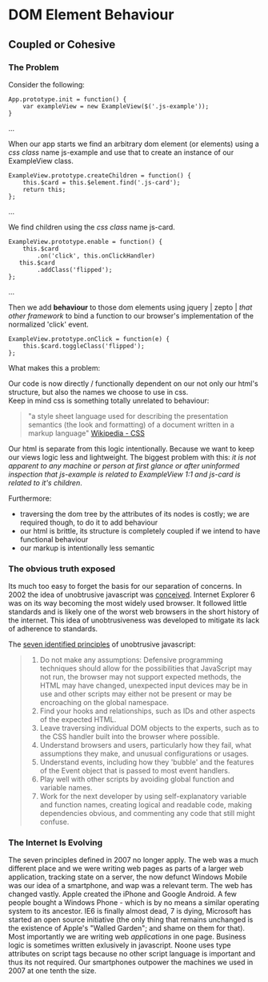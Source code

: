 ﻿# DOM Element Behaviour
## Coupled or Cohesive

### The Problem

Consider the following:

	App.prototype.init = function() {
		var exampleView = new ExampleView($('.js-example'));
	}

...

When our app starts we find an arbitrary dom element (or elements) using 
a *css class* name js-example and use that to create an instance of our ExampleView class.

	ExampleView.prototype.createChildren = function() {
		this.$card = this.$element.find('.js-card');
		return this;
	};

...

We find children using the *css class* name js-card.

    ExampleView.prototype.enable = function() {
		this.$card
            .on('click', this.onClickHandler)        
       this.$card
            .addClass('flipped');
	};

...

Then we add **behaviour** to those dom elements using 
jquery | zepto | *that other framework* to bind a function
to our browser's implementation of the normalized 'click' event.
	
    ExampleView.prototype.onClick = function(e) {
        this.$card.toggleClass('flipped');
    };

What makes this a problem:

Our code is now directly / functionally dependent on our not only our html's structure, 
but also the names we choose to use in css.  
Keep in mind css is something totally unrelated to behaviour:

>"a style sheet language used for describing the presentation semantics (the look and formatting) of a document written in a markup language"
 [Wikipedia - CSS](http://en.wikipedia.org/wiki/Cascading_Style_Sheets)

Our html is separate from this logic intentionally.  Because we want to keep our 
views logic less and lightweight.  The biggest problem with this: *it is not apparent
to any machine or person at first glance or after uninformed inspection that js-example
is related to ExampleView 1:1 and js-card is related to it's children*. 

Furthermore:

+ traversing the dom tree by the attributes of its nodes is costly; we are required though, 
  to do it to add behaviour
+ our html is brittle, its structure is completely coupled if we intend to have functional behaviour
+ our markup is intentionally less semantic

### The obvious truth exposed

Its much too easy to forget the basis for our separation of concerns.  In 2002 the idea of unobtrusive 
javascript was [conceived](http://www.kryogenix.org/code/browser/aqlists/).   Internet Explorer 6 was 
on its way becoming the most widely used browser.  It followed little standards and is likely one of the
worst web browsers in the short history of the internet.  This idea of unobtrusiveness was developed to
mitigate its lack of adherence to standards.  

The [seven identified principles](http://en.wikipedia.org/wiki/Unobtrusive_JavaScript) of unobtrusive javascript:

>	1. Do not make any assumptions: Defensive programming techniques should allow for the possibilities that JavaScript may not run, 
>	  the browser may not support expected methods, the HTML may have changed, unexpected input devices may be in use and other scripts 
>	  may either not be present or may be encroaching on the global namespace.
>	2. Find your hooks and relationships, such as IDs and other aspects of the expected HTML.
>	3. Leave traversing individual DOM objects to the experts, such as to the CSS handler built into the browser where possible.
>	4. Understand browsers and users, particularly how they fail, what assumptions they make, and unusual configurations or usages.
>	5. Understand events, including how they 'bubble' and the features of the Event object that is passed to most event handlers.
>	6. Play well with other scripts by avoiding global function and variable names. 
>	7. Work for the next developer by using self-explanatory variable and function names, creating logical and readable code, 
>	  making dependencies obvious, and commenting any code that still might confuse.

### The Internet Is Evolving

The seven principles defined in 2007 no longer apply.  The web was a much different place and we were writing web pages as 
parts of a larger web application, tracking state on a server, the now defunct Windows Mobile was our idea of a smartphone, 
and wap was a relevant term.  The web has changed vastly.  Apple created the iPhone and Google Android.  A few people bought
a Windows Phone - which is by no means a similar operating system to its ancestor.  IE6 is finally almost dead, 7 is dying, 
Microsoft has started an open source initiative (the only thing that remains unchanged is the existence of Apple's "Walled Garden";
and shame on them for that).  Most importantly we are writing web *applications* in one page.  Business logic is sometimes written 
exlusively in javascript.  Noone uses type attributes on script tags because no other script language is important and thus its
not required.  Our smartphones outpower the machines we used in 2007 at one tenth the size.



